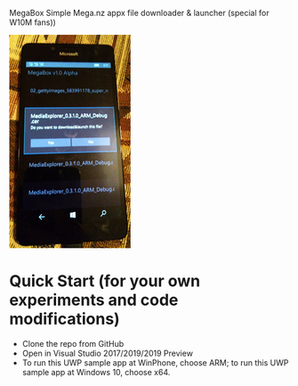 MegaBox
Simple Mega.nz appx file downloader & launcher (special for W10M fans))

![screenshot](shot.png "screenshot")


# Quick Start (for your own experiments and code modifications)
- Clone the repo from GitHub
- Open in Visual Studio 2017/2019/2019 Preview
- To run this UWP sample app at WinPhone, choose ARM; to run this UWP sample app at Windows 10, choose x64. 
